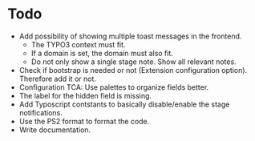 # Todo

- Add possibility of showing multiple toast messages in the frontend. 
  - The TYPO3 context must fit.
  - If a domain is set, the domain must also fit.
  - Do not only show a single stage note. Show all relevant notes.
- Check if bootstrap is needed or not (Extension configuration option). Therefore add it or not.
- Configuration TCA: Use palettes to organize fields better. 
- The label for the hidden field is missing.
- Add Typoscript contstants to basically disable/enable the stage notifications.
- Use the PS2 format to format the code.
- Write documentation.